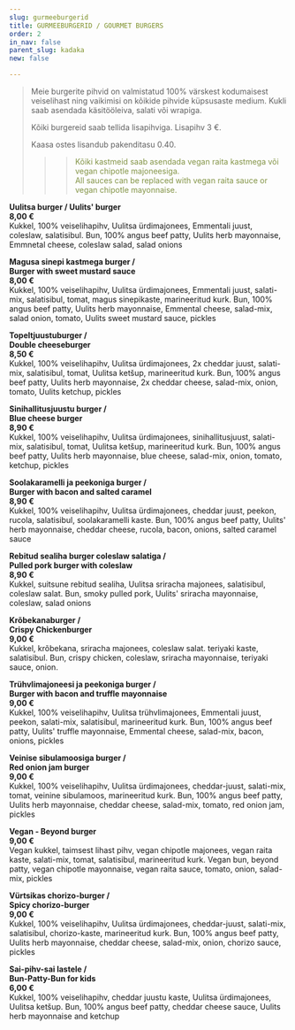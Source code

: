 ```yaml
---
slug: gurmeeburgerid
title: GURMEEBURGERID / GOURMET BURGERS
order: 2
in_nav: false
parent_slug: kadaka
new: false

---
```

<div class="ellipsis"></div>

> Meie burgerite pihvid on valmistatud 100% värskest kodumaisest veiselihast ning vaikimisi on kõikide pihvide küpsusaste medium. Kukli saab asendada käsitööleiva, salati või wrapiga.
>
> Kõiki burgereid saab tellida lisapihviga. Lisapihv 3 €.
>
> Kaasa ostes lisandub pakenditasu 0.40.
>
> </span>
>
> > </span>
>
> > > <span style="color: #839446;">Kõiki kastmeid saab asendada vegan raita kastmega või vegan chipotle majoneesiga.  
> > > All sauces can be replaced with vegan raita sauce or vegan chipotle mayonnaise.</span>
> > >
> > > <span class="vege"></span><span class="vegan"></span>

<span class="special"></span> **Uulitsa burger / Uulits' burger  
8,00 €**  
<span class="koostis">Kukkel, 100% veiselihapihv, Uulitsa ürdimajonees, Emmentali juust, coleslaw, salatisibul. Bun, 100% angus beef patty, Uulits herb mayonnaise, Emmnetal cheese, coleslaw salad, salad onions</span>

**Magusa sinepi kastmega burger /  
Burger with sweet mustard sauce**  
**8,00 €**  
<span class="koostis">Kukkel, 100% veiselihapihv, Uulitsa ürdimajonees, Emmentali juust, salati-mix, salatisibul, tomat, magus sinepikaste, marineeritud kurk.  Bun, 100% angus beef patty, Uulits herb mayonnaise, Emmental cheese, salad-mix, salad onion, tomato, Uulits sweet mustard sauce, pickles</span>

**Topeltjuustuburger /  
Double cheeseburger**  
**8,50 €**  
<span class="koostis">Kukkel, 100% veiselihapihv, Uulitsa ürdimajonees, 2x cheddar juust, salati-mix, salatisibul, tomat, Uulitsa ketšup, marineeritud kurk.  Bun, 100% angus beef patty, Uulits herb mayonnaise, 2x cheddar cheese, salad-mix, onion, tomato, Uulits ketchup, pickles</span>

**Sinihallitusjuustu burger /  
Blue cheese burger**  
**8,90 €**  
<span class="koostis">Kukkel, 100% veiselihapihv, Uulitsa ürdimajonees, sinihallitusjuust, salati-mix, salatisibul, tomat, Uulitsa ketšup, marineeritud kurk.  Bun, 100% angus beef patty, Uulits herb mayonnaise, blue cheese, salad-mix, onion, tomato, ketchup, pickles</span>

**Soolakaramelli ja peekoniga burger /  
Burger with bacon and salted caramel**  
**8,90 €**  
<span class="koostis">Kukkel, 100% veiselihapihv, Uulitsa ürdimajonees, cheddar juust, peekon, rucola, salatisibul, soolakaramelli kaste. Bun, 100% angus beef patty, Uulits' herb mayonnaise, cheddar cheese, rucola, bacon, onions, salted caramel sauce</span>

**Rebitud sealiha burger coleslaw salatiga /  
Pulled pork burger with coleslaw**  
**8,90 €**  
<span class="koostis">Kukkel, suitsune rebitud sealiha,  Uulitsa sriracha majonees, salatisibul, coleslaw salat. Bun, smoky pulled pork, Uulits' sriracha mayonnaise, coleslaw, salad onions</span>

<span class="special"></span> <span class="spicy"></span> **Krõbekanaburger /  
Crispy Chickenburger**  
**9,00 €**  
<span class="koostis">Kukkel, krõbekana, sriracha majonees, coleslaw salat. teriyaki kaste, salatisibul. Bun, crispy chicken, coleslaw, sriracha mayonnaise, teriyaki sauce, onion.</span>

**Trühvlimajoneesi ja peekoniga burger /  
Burger with bacon and truffle mayonnaise**  
**9,00 €**  
<span class="koostis">Kukkel, 100% veiselihapihv, Uulitsa trühvlimajonees, Emmentali juust, peekon, salati-mix, salatisibul, marineeritud kurk. Bun, 100% angus beef patty, Uulits' truffle mayonnaise, Emmental cheese, salad-mix, bacon, onions, pickles</span>

**Veinise sibulamoosiga burger /  
Red onion jam burger**  
**9,00 €**  
<span class="koostis">Kukkel, 100% veiselihapihv, Uulitsa ürdimajonees, cheddar-juust, salati-mix, tomat, veinine sibulamoos, marineeritud kurk.  Bun, 100% angus beef patty, Uulits herb mayonnaise, cheddar cheese, salad-mix, tomato, red onion jam, pickles</span>

<span class="special"></span> **Vegan - Beyond burger**  
**9,00 €**  
<span class="koostis">Vegan kukkel, taimsest lihast pihv, vegan chipotle majonees, vegan raita kaste, salati-mix, tomat, salatisibul, marineeritud kurk. Vegan bun, beyond patty, vegan chipotle mayonnaise, vegan raita sauce, tomato, onion, salad-mix, pickles</span><span class="vegan"></span>

<span class="spicy"></span> **Vürtsikas chorizo-burger /  
Spicy chorizo-burger**  
**9,00 €**  
<span class="koostis">Kukkel, 100% veiselihapihv, Uulitsa ürdimajonees, cheddar-juust, salati-mix, salatisibul, chorizo-kaste, marineeritud kurk. Bun, 100% angus beef patty, Uulits herb mayonnaise, cheddar cheese, salad-mix, onion, chorizo sauce, pickles</span>

**Sai-pihv-sai lastele /  
Bun-Patty-Bun for kids**  
**6,00 €**  
<span class="koostis">Kukkel, 100% veiselihapihv, cheddar juustu kaste, Uulitsa ürdimajonees, Uulitsa ketšup. Bun, 100% angus beef patty, cheddar cheese sauce, Uulits herb mayonnaise and ketchup</span>